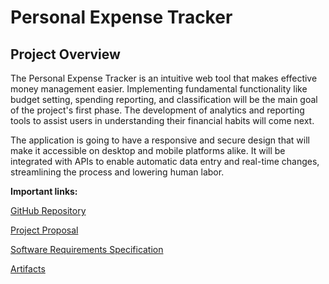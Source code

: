 # Personal Expense Tracker

## Project Overview
The Personal Expense Tracker is an intuitive web tool that makes effective money management easier. Implementing fundamental functionality like budget setting, spending reporting, and classification will be the main goal of the project's first phase. The development of analytics and reporting tools to assist users in understanding their financial habits will come next.

The application is going to have a responsive and secure design that will make it accessible on desktop and mobile platforms alike. It will be integrated with APIs to enable automatic data entry and real-time changes, streamlining the process and lowering human labor.

**Important links:**

[GitHub Repository](https://github.com/dasarajuaishwarya/GVSU-CIS641-ANALYTICA)

[Project Proposal](https://github.com/dasarajuaishwarya/GVSU-CIS641-ANALYTICA/blob/main/docs/proposal-template.md)

[Software Requirements Specification](https://github.com/dasarajuaishwarya/GVSU-CIS641-ANALYTICA/blob/main/docs/software_requirements_specification.md)

[Artifacts](https://github.com/dasarajuaishwarya/GVSU-CIS641-ANALYTICA/tree/main/artifacts)
